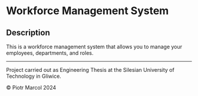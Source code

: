 # Workforce Management System

## Description

This is a workforce management system that allows you to manage your employees, departments, and roles.

---

Project carried out as Engineering Thesis at the Silesian University of Technology in Gliwice.

&copy; Piotr Marcol 2024
